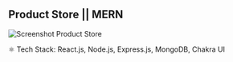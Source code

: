 ## Product Store || MERN

![Screenshot Product Store](https://github.com/user-attachments/assets/15b6e32f-104d-4c9e-9770-1d2d51a6f740)


⚛️ Tech Stack: React.js, Node.js, Express.js, MongoDB, Chakra UI

